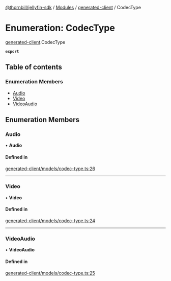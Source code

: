 [@thornbill/jellyfin-sdk](../README.md) / [Modules](../modules.md) / [generated-client](../modules/generated_client.md) / CodecType

# Enumeration: CodecType

[generated-client](../modules/generated_client.md).CodecType

**`export`**

## Table of contents

### Enumeration Members

- [Audio](generated_client.CodecType.md#audio)
- [Video](generated_client.CodecType.md#video)
- [VideoAudio](generated_client.CodecType.md#videoaudio)

## Enumeration Members

### Audio

• **Audio**

#### Defined in

[generated-client/models/codec-type.ts:26](https://github.com/thornbill/jellyfin-sdk-typescript/blob/03092f3/src/generated-client/models/codec-type.ts#L26)

___

### Video

• **Video**

#### Defined in

[generated-client/models/codec-type.ts:24](https://github.com/thornbill/jellyfin-sdk-typescript/blob/03092f3/src/generated-client/models/codec-type.ts#L24)

___

### VideoAudio

• **VideoAudio**

#### Defined in

[generated-client/models/codec-type.ts:25](https://github.com/thornbill/jellyfin-sdk-typescript/blob/03092f3/src/generated-client/models/codec-type.ts#L25)

